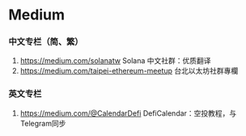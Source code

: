 # Medium

### 中文专栏（简、繁）

1. https://medium.com/solanatw Solana 中文社群：优质翻译
2. https://medium.com/taipei-ethereum-meetup 台北以太坊社群專欄

### 英文专栏

1. https://medium.com/@CalendarDefi DefiCalendar：空投教程，与Telegram同步